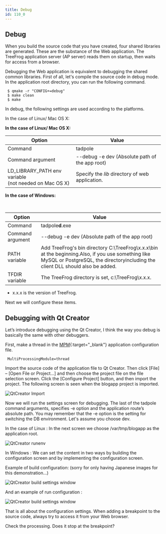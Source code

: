 ```yaml
---
title: Debug
id: 110_0
---
```


## Debug

When you build the source code that you have created, four shared libraries are generated. These are the substance of the Web application. The TreeFrog application server (AP server) reads them on startup, then waits for access from a browser.

Debugging the Web application is equivalent to debugging the shared common libraries. First of all, let's compile the source code in debug mode. In the application root directory, you can run the following command.

```
 $ qmake -r "CONFIG+=debug"
 $ make clean
 $ make
```

In debug, the following settings are used according to the platforms.

In the case of Linux/ Mac OS X:

<div class="center aligned">

**In the case of Linux/ Mac OS X:**

</div>

<div class="table-div">

| Option                                                | Value                                          |
|-------------------------------------------------------|------------------------------------------------|
| Command                                               | tadpole                                        |
| Command argument                                      | --debug -e dev (Absolute path of the app root) |
| LD_LIBRARY_PATH env variable<br>(not needed on Mac OS X) | Specify the *lib* directory of web application.  |

</div>
 
<div class="center aligned">

**In the case of Windows:**

</div>
<br>
<div class="table-div">

| Option           | Value                                                                                                                                                                                |
|------------------|--------------------------------------------------------------------------------------------------------------------------------------------------------------------------------------|
| Command          | tadpole**d**.exe                                                                                                                                                                         |
| Command argument | --debug -e dev (Absolute path of the app root)                                                                                                                                       |
| PATH variable    | Add TreeFrog's bin directory C:\TreeFrog\x.x.x\bin at the beginning.Also, if you use something like MySQL or PostgreSQL, the directoryincluding the client DLL should also be added. |
| TFDIR variable   | The TreeFrog directory is set, c:\TreeFrog\x.x.x.                                                                                                                                    |

</div>

- x.x.x is the version of TreeFrog.

Next we will configure these items.
 
## Debugging with Qt Creator

Let’s introduce debugging using the Qt Creator, I think the way you debug is basically the same with other debuggers.

First, make a thread in the [MPM](/user-guide/en/performance/index.html){:target="_blank"} application configuration file.

```
 MultiProcessingModule=thread
```

Import the source code of the application file to Qt Creator. Then click [File] – [Open File or Project...] and then choose the project file on the file selection screen. Click the [Configure Project] button, and then import the project. The following screen is seen when the blogapp project is imported.

![QtCreator Import](http://www.treefrogframework.org/wp-content/uploads/2012/12/QtCreator-import.png "QtCreator Import")

Now we will run the settings screen for debugging.
The last of the tadpole command arguments, specifies -e option and the application route’s absolute path. You may remember that the -e option is the setting for switching the DB environment. Let's assume you choose dev.
 
In the case of Linux :
In the next screen we choose /var/tmp/blogapp as the application root.

![QtCreator runenv](http://www.treefrogframework.org/wp-content/uploads/QtCreator-runenv(1).png "QtCreator runenv")
 
In Windows :
We can set the content in two ways by building the configuration screen and by implementing the configuration screen.

Example of build configuration: (sorry for only having Japanese images for this demonstration...)

![QtCreator build settings window](http://www.treefrogframework.org/wp-content/uploads/2012/12/QtCreator-build-settings-win.png "QtCreator build settings window")

And an example of run configuration :

![QtCreator build settings window](http://www.treefrogframework.org/wp-content/uploads/QtCreator-run-settings-win.png "QtCreator build settings window")

That is all about the configuration settings.
When adding a breakpoint to the source code, always try to access it from your Web browser.

Check the processing. Does it stop at the breakpoint?